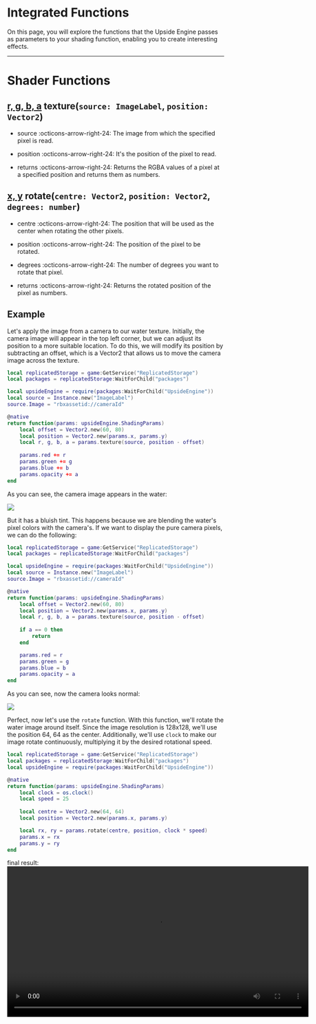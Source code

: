 # Integrated Functions
On this page, you will explore the functions that the Upside Engine passes as parameters to your shading function, enabling you to create interesting effects.

___

# Shader Functions
## [r, g, b, a](https://create.roblox.com/docs/luau/numbers) texture(`source: ImageLabel`, `position: Vector2`)
- source :octicons-arrow-right-24: The image from which the specified pixel is read.

- position :octicons-arrow-right-24: It's the position of the pixel to read.

- returns :octicons-arrow-right-24: Returns the RGBA values of a pixel at a specified position and returns them as numbers.


## [x, y](https://create.roblox.com/docs/luau/numbers) rotate(`centre: Vector2`, `position: Vector2`, `degrees: number`)

- centre :octicons-arrow-right-24: The position that will be used as the center when rotating the other pixels.

- position :octicons-arrow-right-24: The position of the pixel to be rotated.

- degrees :octicons-arrow-right-24: The number of degrees you want to rotate that pixel.

- returns :octicons-arrow-right-24: Returns the rotated position of the pixel as numbers.

## Example
Let's apply the image from a camera to our water texture. Initially, the camera image will appear in the top left corner, but we can adjust its position to a more suitable location. To do this, we will modify its position by subtracting an offset, which is a Vector2 that allows us to move the camera image across the texture.

```lua
local replicatedStorage = game:GetService("ReplicatedStorage")
local packages = replicatedStorage:WaitForChild("packages")

local upsideEngine = require(packages:WaitForChild("UpsideEngine"))
local source = Instance.new("ImageLabel")
source.Image = "rbxassetid://cameraId"

@native
return function(params: upsideEngine.ShadingParams)
    local offset = Vector2.new(60, 80)
    local position = Vector2.new(params.x, params.y)
    local r, g, b, a = params.texture(source, position - offset)
    
    params.red += r
    params.green += g
    params.blue += b
    params.opacity += a
end
```

As you can see, the camera image appears in the water:

![](../../assets/texture.png)

But it has a bluish tint. This happens because we are blending the water's pixel colors with the camera's. If we want to display the pure camera pixels, we can do the following:
```lua
local replicatedStorage = game:GetService("ReplicatedStorage")
local packages = replicatedStorage:WaitForChild("packages")

local upsideEngine = require(packages:WaitForChild("UpsideEngine"))
local source = Instance.new("ImageLabel")
source.Image = "rbxassetid://cameraId"

@native
return function(params: upsideEngine.ShadingParams)
    local offset = Vector2.new(60, 80)
    local position = Vector2.new(params.x, params.y)
    local r, g, b, a = params.texture(source, position - offset)
    
    if a == 0 then
        return
    end    

    params.red = r
    params.green = g
    params.blue = b
    params.opacity = a
end

```
As you can see, now the camera looks normal:

![](../../assets/normaltexture.png)


Perfect, now let's use the `rotate` function. With this function, we'll rotate the water image around itself. Since the image resolution is 128x128, we'll use the position 64, 64 as the center. Additionally, we'll use `clock` to make our image rotate continuously, multiplying it by the desired rotational speed.

```lua
local replicatedStorage = game:GetService("ReplicatedStorage")
local packages = replicatedStorage:WaitForChild("packages")
local upsideEngine = require(packages:WaitForChild("UpsideEngine"))

@native
return function(params: upsideEngine.ShadingParams)
    local clock = os.clock()    
    local speed = 25
    
    local centre = Vector2.new(64, 64)
    local position = Vector2.new(params.x, params.y)

	local rx, ry = params.rotate(centre, position, clock * speed)
    params.x = rx
	params.y = ry
end
```

final result:
<video width="700" controls>
  <source src="../../assets/rotation.mp4" type="video/mp4">
</video>